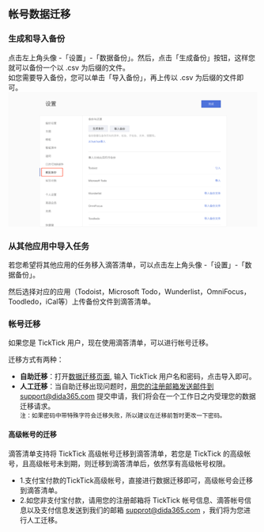 ## 帐号数据迁移

### 生成和导入备份

点击左上角头像 -「设置」-「数据备份」。然后，点击「生成备份」按钮，这样您就可以备份一个以 .csv 为后缀的文件。 <br >如您需要导入备份，您可以单击「导入备份」，再上传以 .csv 为后缀的文件即可。 
![](../../images/web/3.png)

### 从其他应用中导入任务

若您希望将其他应用的任务移入滴答清单，可以点击左上角头像 -「设置」-「数据备份」。

然后选择对应的应用（Todoist，Microsoft Todo，Wunderlist，OmniFocus，Toodledo，iCal等）上传备份文件到滴答清单。

### 帐号迁移

如果您是 TickTick 用户，现在使用滴答清单，可以进行帐号迁移。 

迁移方式有两种：

* **自助迁移**：打开[数据迁移页面](http://dida365.com/import/#ticktick), 输入 TickTick 用户名和密码，点击导入即可。
* **人工迁移**：当自助迁移出现问题时，用您的注册邮箱发送邮件到support@dida365.com 提交申请，我们将会在一个工作日之内受理您的数据迁移请求。
  <br>`注：如果密码中带特殊字符会迁移失败，所以建议在迁移前暂时更改一下密码。`

#### 高级帐号的迁移

滴答清单支持将 TickTick 高级帐号迁移到滴答清单，若您是 TickTick 的高级帐号，且高级帐号未到期，则迁移到滴答清单后，依然享有高级帐号权限。

* 1.支付宝付款的TickTick高级帐号，直接进行数据迁移即可，高级帐号会迁移到滴答清单。
* 2.如您非支付宝付款，请用您的注册邮箱将 TickTick 帐号信息、滴答帐号信息以及支付信息发送到我们的邮箱 supprot@dida365.com ，我们将为您进行人工迁移。


